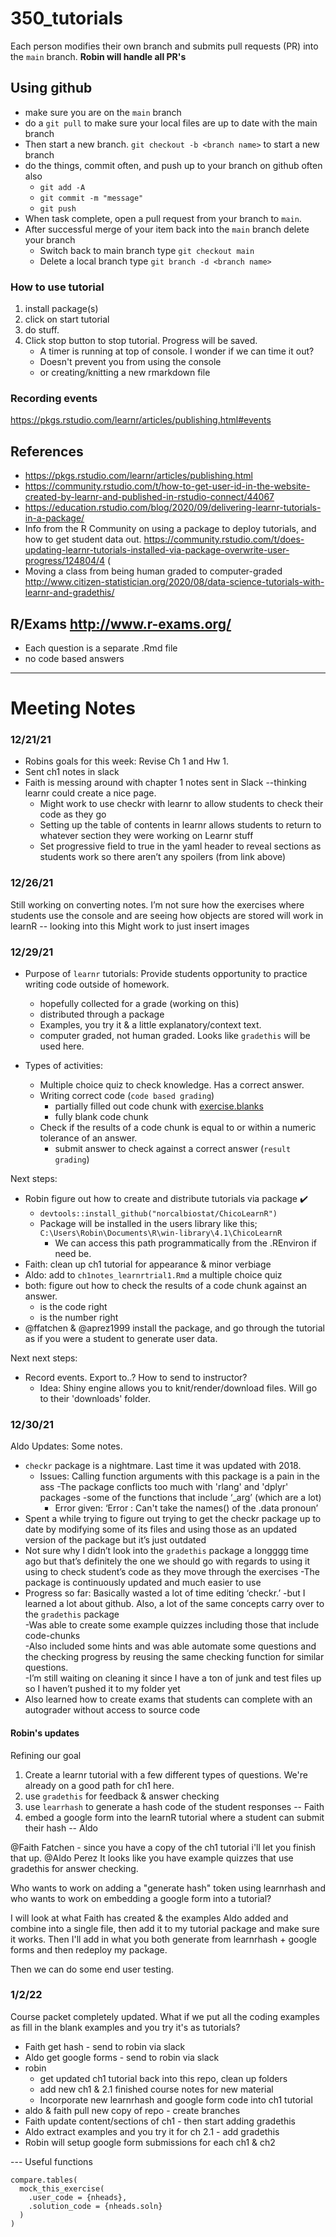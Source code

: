 # 350_tutorials

Each person modifies their own branch and submits pull requests (PR) into the `main` branch. **Robin will handle all PR's**

## Using github

* make sure you are on the `main` branch
* do a `git pull` to make sure your local files are up to date with the main branch
* Then start a new branch. `git checkout -b <branch name>` to start a new branch
* do the things, commit often, and push up to your branch on github often also
    * `git add -A`
    * `git commit -m "message"`
    * `git push`
* When task complete, open a pull request from your branch to `main`. 
* After successful merge of your item back into the `main` branch delete your branch
     * Switch back to main branch type `git checkout main`  
     * Delete a local branch type `git branch -d <branch name>`


### How to use tutorial
1. install package(s)
2. click on start tutorial
3. do stuff. 
4. Click stop button to stop tutorial. Progress will be saved. 
    - A timer is running at top of console. I wonder if we can time it out?
    - Doesn't prevent you from using the console 
    - or creating/knitting a new rmarkdown file
    
### Recording events
https://pkgs.rstudio.com/learnr/articles/publishing.html#events



## References
* https://pkgs.rstudio.com/learnr/articles/publishing.html
* https://community.rstudio.com/t/how-to-get-user-id-in-the-website-created-by-learnr-and-published-in-rstudio-connect/44067
* https://education.rstudio.com/blog/2020/09/delivering-learnr-tutorials-in-a-package/
* Info from the R Community on using a package to deploy tutorials, and how to get student data out.
https://community.rstudio.com/t/does-updating-learnr-tutorials-installed-via-package-overwrite-user-progress/124804/4 (
* Moving a class from being human graded to computer-graded http://www.citizen-statistician.org/2020/08/data-science-tutorials-with-learnr-and-gradethis/

## R/Exams http://www.r-exams.org/ 

* Each question is a separate .Rmd file
* no code based answers


----

# Meeting Notes

### 12/21/21
* Robins goals for this week: Revise Ch 1 and Hw 1.  
* Sent ch1 notes in slack
* Faith is messing around with chapter 1 notes sent in Slack --thinking learnr could create a nice page.
    * Might work to use checkr with learnr to allow students to check their code as they go
    * Setting up the table of contents in learnr allows students to return to whatever section they were working on Learnr stuff
    * Set progressive field to true in the yaml header to reveal sections as students work so there aren’t any spoilers (from link above)

### 12/26/21
Still working on converting notes. I’m not sure how the exercises where students use the console and are seeing how objects are stored will work in learnR -- looking into this
Might work to just insert images


### 12/29/21

* Purpose of `learnr` tutorials: Provide students opportunity to practice writing code outside of homework. 
    - hopefully collected for a grade (working on this)
    - distributed through a package
    - Examples, you try it & a little explanatory/context text. 
    - computer graded, not human graded. Looks like `gradethis` will be used here. 
  
* Types of activities: 
    * Multiple choice quiz to check knowledge. Has a correct answer.
    * Writing correct code (`code based grading`)
        - partially filled out code chunk with [exercise.blanks](https://rstudio.github.io/learnr/articles/exercises.html#checking-blanks)
        - fully blank code chunk
    * Check if the results of a code chunk is equal to or within a numeric tolerance of an answer. 
        - submit answer to check against a correct answer (`result grading`)

Next steps: 

* Robin figure out how to create and distribute tutorials via package :heavy_check_mark:
    - `devtools::install_github("norcalbiostat/ChicoLearnR")`
    - Package will be installed in the users library like this; `C:\Users\Robin\Documents\R\win-library\4.1\ChicoLearnR` 
        - We can access this path programmatically from the .REnviron if need be. 
* Faith: clean up ch1 tutorial for appearance & minor verbiage
* Aldo: add to `ch1notes_learnrtrial1.Rmd` a multiple choice quiz
* both: figure out how to check the results of a code chunk against an answer. 
    - is the code right
    - is the number right
* @ffatchen & @aprez1999 install the package, and go through the tutorial as if you were a student to generate user data. 


Next next steps: 

* Record events. Export to..? How to send to instructor?
    - Idea: Shiny engine allows you to knit/render/download files. Will go to their 'downloads' folder. 

### 12/30/21
Aldo Updates: Some notes. 
* `checkr` package is a nightmare. Last time it was updated with 2018.
	- Issues: Calling function arguments with this package is a pain in the ass
	-The package conflicts too much with 'rlang' and 'dplyr' packages
		-some of the functions that include ‘_arg’ (which are a lot)
		- Error given: ‘Error : Can't take the names() of the .data pronoun’
* Spent a while trying to figure out trying to get the checkr package up to date by modifying some of its files and using those as an updated version of the package but it’s just outdated
* Not sure why I didn’t look into the `gradethis` package a longggg time ago but that’s definitely the one we should go with regards to using it using to check student’s code as they move through the exercises
	-The package is continuously updated and much easier to use
* Progress so far: Basically wasted a lot of time editing ‘checkr.’
	-but I learned a lot about github. Also, a lot of the same concepts carry over to the `gradethis` package  
	-Was able to create some example quizzes including those that include code-chunks  
	-Also included some hints and was able automate some questions and the checking progress by reusing the same checking function for similar questions.  
	-I’m still waiting on cleaning it since I have a ton of junk and test files up so I haven’t pushed it to my folder yet  
* Also learned how to create exams that students can complete with an autograder without access to source code

#### Robin's updates ####
Refining our goal

1. Create a learnr tutorial with a few different types of questions. We're already on a good path for ch1 here.
2. use `gradethis` for feedback & answer checking
3. use `learrhash` to generate a hash code of the student responses -- Faith
4. embed a google form into the learnR tutorial where a student can submit their hash -- Aldo

@Faith Fatchen - since you have a copy of the ch1 tutorial i'll let you finish that up.
@Aldo Perez It looks like you have example quizzes that use gradethis for answer checking.

Who wants to work on adding a "generate hash" token using learnrhash and who wants to work on embedding a google form into a tutorial?

I will look at what Faith has created & the examples Aldo added and combine into a single file, then add it to my tutorial package and make sure it works. Then I'll add in what you both generate from learnrhash + google forms and then redeploy my package.

Then we can do some end user testing.

### 1/2/22

Course packet completely updated. What if we put all the coding examples as fill in the blank examples and you try it's as tutorials? 

* Faith get hash - send to robin via slack
* Aldo get google forms - send to robin via slack
* robin 
    - get updated ch1 tutorial back into this repo, clean up folders
    - add new ch1 & 2.1 finished course notes for new material
    - Incorporate new learnrhash and google form code into ch1 tutorial
* aldo & faith pull new copy of repo - create branches
* Faith update content/sections of ch1 - then start adding gradethis
* Aldo extract examples and you try it for ch 2.1 - add gradethis
* Robin will setup google form submissions for each ch1 & ch2


--- Useful functions

```{r}
compare.tables(
  mock_this_exercise(
    .user_code = {nheads},
    .solution_code = {nheads.soln}
  )
)
```



